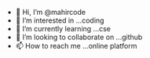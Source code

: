 - 👋 Hi, I’m @mahircode
- 👀 I’m interested in ...coding
- 🌱 I’m currently learning ...cse
- 💞️ I’m looking to collaborate on ...github
- 📫 How to reach me ...online platform

<!---
mahircode/mahircode is a ✨ special ✨ repository because its `README.md` (this file) appears on your GitHub profile.
You can click the Preview link to take a look at your changes.
--->
